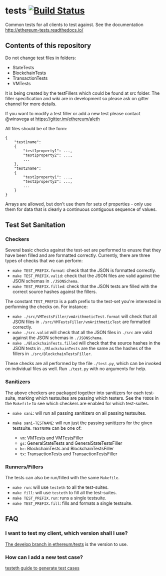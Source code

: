 tests   [![Build Status](https://travis-ci.org/ethereum/tests.svg?branch=develop)](https://travis-ci.org/ethereum/tests)
=====

Common tests for all clients to test against. See the documentation http://ethereum-tests.readthedocs.io/

Contents of this repository
---------------------------

Do not change test files in folders: 
* StateTests
* BlockchainTests
* TransactionTests 
* VMTests

It is being created by the testFillers which could be found at src folder. The filler specification and wiki are in development so please ask on gitter channel for more details.

If you want to modify a test filler or add a new test please contact @winsvega at https://gitter.im/ethereum/aleth

All files should be of the form:

```
{
	"test1name":
	{
		"test1property1": ...,
		"test1property2": ...,
		...
	},
	"test2name":
	{
		"test2property1": ...,
		"test2property2": ...,
		...
	}
}
```

Arrays are allowed, but don't use them for sets of properties - only use them for data that is clearly a continuous contiguous sequence of values.

Test Set Sanitation
-------------------

### Checkers

Several basic checks against the test-set are performed to enusre that they have been filled and are formatted correctly.
Currently, there are three types of checks that we can perform:

-   `make TEST_PREFIX.format`: check that the JSON is formatted correctly.
-   `make TEST_PREFIX.valid`: check that the JSON files are valid against the JSON schemas in `./JSONSchema`.
-   `make TEST_PREFIX.filled`: check that the JSON tests are filled with the correct source hashes against the fillers.

The constant `TEST_PREFIX` is a path prefix to the test-set you're interested in performing the checks on.
For instance:

-   `make ./src/VMTestsFiller/vmArithmeticTest.format` will check that all JSON files in `./src/VMTestsFiller/vmArithmeticTest` are formatted correctly.
-   `make ./src.valid` will check that all the JSON files in `./src` are valid against the JSON schemas in `./JSONSchema`.
-   `make ./BlockchainTests.filled` will check that the source hashes in the JSON tests in `./BlockchainTests` are the same as the hashes of the fillers in `./src/BlockchainTestsFiller`.

These checks are all performed by the file `./test.py`, which can be invoked on individual files as well.
Run `./test.py` with no arguments for help.

### Sanitizers

The above checkers are packaged together into sanitizers for each test-suite, marking which testsuites are passing which testers.
See the `TODO`s in the `Makefile` to see which checkers are enabled for which test-suites.

-   `make sani`: will run all passing sanitizers on all passing testsuites.
-   `make sani-TESTNAME`: will run just the passing sanitizers for the given testsuite.
    `TESTNAME` can be one of:

    -   `vm`: VMTests and VMTestsFiller
    -   `gs`: GeneralStateTests and GeneralStateTestsFiller
    -   `bc`: BlockchainTests and BlockchainTestsFiller
    -   `tx`: TransactionTests and TransactionTestsFiller

### Runners/Fillers

The tests can also be run/filled with the same `Makefile`.

-   `make run`: will use `testeth` to all the test-suites.
-   `make fill`: will use `testeth` to fill all the test-suites.
-   `make TEST_PREFIX.run`: runs a single testsuite.
-   `make TEST_PREFIX.fill`: fills and formats a single testsuite.

FAQ
---

### I want to test my client, which version shall I use?

[The develop branch in ethereum/tests](https://github.com/ethereum/tests/tree/develop) is the version to use.

### How can I add a new test case?

[testeth guide to generate test cases](https://github.com/ethereum/testeth/blob/develop/doc/generating_tests.rst)
